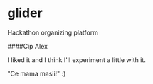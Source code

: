 glider
======

Hackathon organizing platform


####Cip Alex 

I liked it and I think I'll experiment a little with it.

"Ce mama masii!" :)
